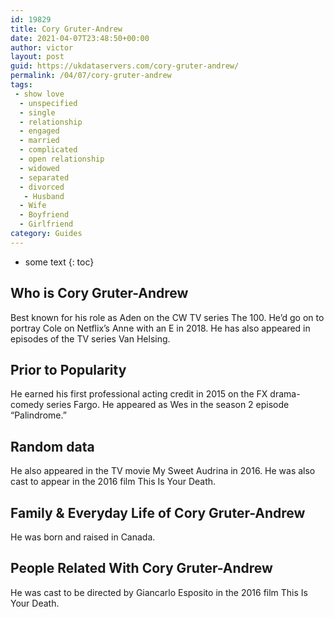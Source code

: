 ```yaml
---
id: 19829
title: Cory Gruter-Andrew
date: 2021-04-07T23:48:50+00:00
author: victor
layout: post
guid: https://ukdataservers.com/cory-gruter-andrew/
permalink: /04/07/cory-gruter-andrew
tags:
 - show love
  - unspecified
  - single
  - relationship
  - engaged
  - married
  - complicated
  - open relationship
  - widowed
  - separated
  - divorced
   - Husband
  - Wife
  - Boyfriend
  - Girlfriend
category: Guides
---
```


* some text
{: toc}


## Who is Cory Gruter-Andrew



Best known for his role as Aden on the CW TV series The 100. He&#8217;d go on to portray Cole on Netflix&#8217;s Anne with an E in 2018. He has also appeared in episodes of the TV series Van Helsing. 

                
                
                
## Prior to Popularity



He earned his first professional acting credit in 2015 on the FX drama-comedy series Fargo. He appeared as Wes in the season 2 episode &#8220;Palindrome.&#8221; 

                
                
                
## Random data



He also appeared in the TV movie My Sweet Audrina in 2016. He was also cast to appear in the 2016 film This Is Your Death.

                
                
                
## Family & Everyday Life of Cory Gruter-Andrew



He was born and raised in Canada.

                
                
                
## People Related With Cory Gruter-Andrew



He was cast to be directed by Giancarlo Esposito in the 2016 film This Is Your Death.

                
              
            
          
          
          